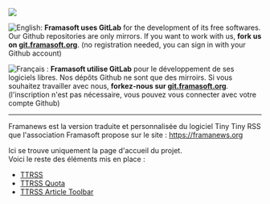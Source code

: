 [![](https://git.framasoft.org/assets/logo-black-f52905a40830b30aa287f784b537c823.png)](https://git.framasoft.org)

![English:](https://upload.wikimedia.org/wikipedia/commons/thumb/a/ae/Flag_of_the_United_Kingdom.svg/20px-Flag_of_the_United_Kingdom.svg.png) **Framasoft uses GitLab** for the development of its free softwares. Our Github repositories are only mirrors.
If you want to work with us, **fork us on [git.framasoft.org](https://git.framasoft.org)**. (no registration needed, you can sign in with your Github account)

![Français :](https://upload.wikimedia.org/wikipedia/commons/thumb/c/c3/Flag_of_France.svg/20px-Flag_of_France.svg.png) **Framasoft utilise GitLab** pour le développement de ses logiciels libres. Nos dépôts Github ne sont que des mirroirs.
Si vous souhaitez travailler avec nous, **forkez-nous sur [git.framasoft.org](https://git.framasoft.org)**. (l'inscription n'est pas nécessaire, vous pouvez vous connecter avec votre compte Github)
* * *

Framanews est la version traduite et personnalisée du logiciel Tiny Tiny RSS que l'association Framasoft propose sur le site : 
https://framanews.org

Ici se trouve uniquement la page d'accueil du projet.  
Voici le reste des éléments mis en place :

* [TTRSS](https://git.framasoft.org/framasoft/framanews_ttrss)
* [TTRSS Quota](https://git.framasoft.org/framasoft/framanews_quota)
* [TTRSS Article Toolbar](https://git.framasoft.org/framasoft/framarticle_toolbar)